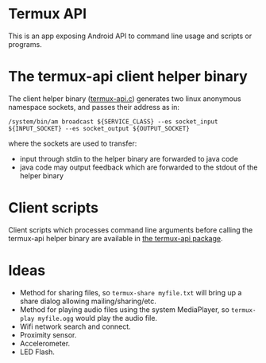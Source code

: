 Termux API
==========
This is an app exposing Android API to command line usage and scripts or programs.

The termux-api client helper binary
===================================
The client helper binary ([termux-api.c](https://github.com/termux/termux-packages/blob/master/packages/termux-api/termux-api.c))
generates two linux anonymous namespace sockets, and passes their address as in:
	
	/system/bin/am broadcast ${SERVICE_CLASS} --es socket_input ${INPUT_SOCKET} --es socket_output ${OUTPUT_SOCKET}

where the sockets are used to transfer:

- input through stdin to the helper binary are forwarded to java code
- java code may output feedback which are forwarded to the stdout of the helper binary

Client scripts
==============
Client scripts which processes command line arguments before calling the termux-api helper binary are available in [the termux-api package](https://github.com/termux/termux-packages/tree/master/packages/termux-api).

Ideas
=====
- Method for sharing files, so `termux-share myfile.txt` will bring up a share dialog allowing mailing/sharing/etc.
- Method for playing audio files using the system MediaPlayer, so `termux-play myfile.ogg` would play the audio file.
- Wifi network search and connect.
- Proximity sensor.
- Accelerometer.
- LED Flash.
